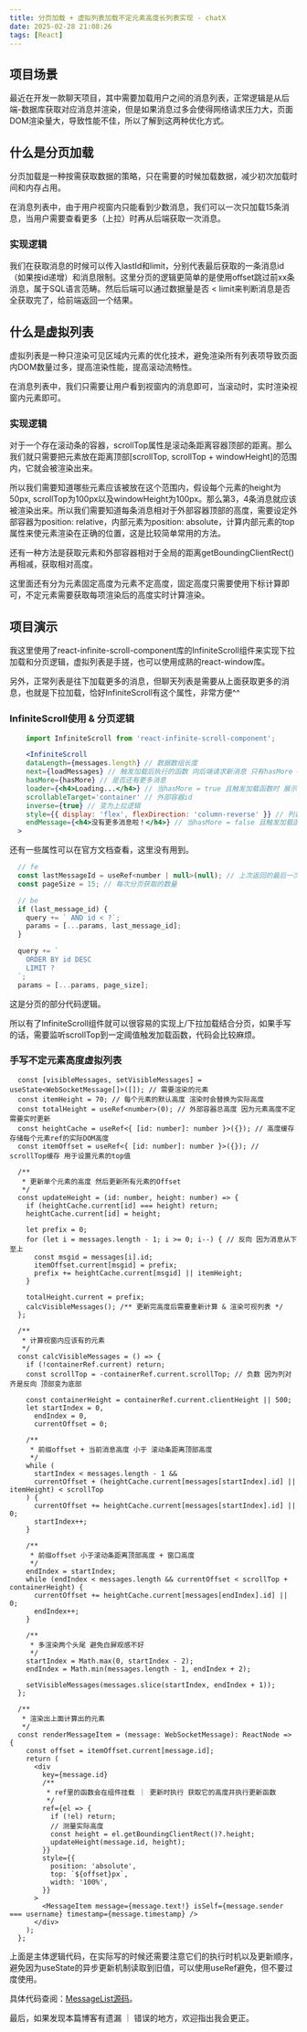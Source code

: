 ```yaml
---
title: 分页加载 + 虚拟列表加载不定元素高度长列表实现 - chatX
date: 2025-02-28 21:08:26
tags: [React]
---
```

## 项目场景
最近在开发一款聊天项目，其中需要加载用户之间的消息列表，正常逻辑是从后端-数据库获取对应消息并渲染，但是如果消息过多会使得网络请求压力大，页面DOM渲染量大，导致性能不佳，所以了解到这两种优化方式。

## 什么是分页加载
分页加载是一种按需获取数据的策略，只在需要的时候加载数据，减少初次加载时间和内存占用。

在消息列表中，由于用户视窗内只能看到少数消息，我们可以一次只加载15条消息，当用户需要查看更多（上拉）时再从后端获取一次消息。

### 实现逻辑
我们在获取消息的时候可以传入lastId和limit，分别代表最后获取的一条消息id（如果按id递增）和消息限制。这里分页的逻辑更简单的是使用offset跳过前xx条消息，属于SQL语言范畴。然后后端可以通过数据量是否 < limit来判断消息是否全获取完了，给前端返回一个结果。

## 什么是虚拟列表
虚拟列表是一种只渲染可见区域内元素的优化技术，避免渲染所有列表项导致页面内DOM数量过多，提高渲染性能，提高滚动流畅性。

在消息列表中，我们只需要让用户看到视窗内的消息即可，当滚动时，实时渲染视窗内元素即可。

### 实现逻辑
对于一个存在滚动条的容器，scrollTop属性是滚动条距离容器顶部的距离。那么我们就只需要把元素放在距离顶部[scrollTop, scrollTop + windowHeight]的范围内，它就会被渲染出来。

所以我们需要知道哪些元素应该被放在这个范围内，假设每个元素的height为50px, scrollTop为100px以及windowHeight为100px。那么第3，4条消息就应该被渲染出来。所以我们需要知道每条消息相对于外部容器顶部的高度，需要设定外部容器为position: relative，内部元素为position: absolute，计算内部元素的top属性来使元素渲染在正确的位置，这是比较简单常用的方法。

还有一种方法是获取元素和外部容器相对于全局的距离getBoundingClientRect()再相减，获取相对高度。

这里面还有分为元素固定高度为元素不定高度，固定高度只需要使用下标计算即可，不定元素需要获取每项渲染后的高度实时计算渲染。

## 项目演示
我这里使用了react-infinite-scroll-component库的InfiniteScroll组件来实现下拉加载和分页逻辑，虚拟列表是手搓，也可以使用成熟的react-window库。

另外，正常列表是往下加载更多的消息，但聊天列表是需要从上面获取更多的消息，也就是下拉加载，恰好InfiniteScroll有这个属性，非常方便^^

### InfiniteScroll使用 & 分页逻辑
```jsx
    import InfiniteScroll from 'react-infinite-scroll-component';

    <InfiniteScroll
    dataLength={messages.length} // 数据数组长度
    next={loadMessages} // 触发加载后执行的函数 向后端请求新消息 只有hasMore = true时才会触发
    hasMore={hasMore} // 是否还有更多消息 
    loader={<h4>Loading...</h4>} // 当hasMore = true 且触发加载函数时 展示的内容
    scrollableTarget='container' // 外部容器id
    inverse={true} // 变为上拉逻辑
    style={{ display: 'flex', flexDirection: 'column-reverse' }} // 列表反向加载 搭配inverse
    endMessage={<h4>没有更多消息啦！</h4>} // 当hasMore = false 且触发加载函数的时候 展示的内容
  >
```
还有一些属性可以在官方文档查看，这里没有用到。

```js
  // fe
  const lastMessageId = useRef<number | null>(null); // 上次返回的最后一次id
  const pageSize = 15; // 每次分页获取的数量

  // be
  if (last_message_id) {
    query += ` AND id < ?`;
    params = [...params, last_message_id];
  }

  query += `
    ORDER BY id DESC
    LIMIT ?
  `;
  params = [...params, page_size];
```
这是分页的部分代码逻辑。

所以有了InfiniteScroll组件就可以很容易的实现上/下拉加载结合分页，如果手写的话，需要监听scrollTop到一定阈值触发加载函数，代码会比较麻烦。

### 手写不定元素高度虚拟列表
```tsx
  const [visibleMessages, setVisibleMessages] = useState<WebSocketMessage[]>([]); // 需要渲染的元素
  const itemHeight = 70; // 每个元素的默认高度 渲染时会替换为实际高度
  const totalHeight = useRef<number>(0); // 外部容器总高度 因为元素高度不定 需要实时更新
  const heightCache = useRef<{ [id: number]: number }>({}); // 高度缓存 存储每个元素ref的实际DOM高度
  const itemOffset = useRef<{ [id: number]: number }>({}); // scrollTop缓存 用于设置元素的top值

  /**
   * 更新单个元素的高度 然后更新所有元素的Offset
   */
  const updateHeight = (id: number, height: number) => {
    if (heightCache.current[id] === height) return;
    heightCache.current[id] = height;

    let prefix = 0;
    for (let i = messages.length - 1; i >= 0; i--) { // 反向 因为消息从下至上
      const msgid = messages[i].id;
      itemOffset.current[msgid] = prefix;
      prefix += heightCache.current[msgid] || itemHeight;
    }

    totalHeight.current = prefix;
    calcVisibleMessages(); /** 更新完高度后需要重新计算 & 渲染可视列表 */
  };

  /**
   * 计算视窗内应该有的元素
   */
  const calcVisibleMessages = () => {
    if (!containerRef.current) return;
    const scrollTop = -containerRef.current.scrollTop; // 负数 因为列对齐是反向 顶部变为底部

    const containerHeight = containerRef.current.clientHeight || 500;
    let startIndex = 0,
      endIndex = 0,
      currentOffset = 0;

    /**
     * 前缀offset + 当前消息高度 小于 滚动条距离顶部高度
     */
    while (
      startIndex < messages.length - 1 &&
      currentOffset + (heightCache.current[messages[startIndex].id] || itemHeight) < scrollTop
    ) {
      currentOffset += heightCache.current[messages[startIndex].id] || 0;
      startIndex++;
    }

    /**
     * 前缀offset 小于滚动条距离顶部高度 + 窗口高度
     */
    endIndex = startIndex;
    while (endIndex < messages.length && currentOffset < scrollTop + containerHeight) {
      currentOffset += heightCache.current[messages[endIndex].id] || 0;
      endIndex++;
    }
    
    /**
     * 多渲染两个头尾 避免白屏观感不好
     */
    startIndex = Math.max(0, startIndex - 2);
    endIndex = Math.min(messages.length - 1, endIndex + 2);

    setVisibleMessages(messages.slice(startIndex, endIndex + 1));
  };

  /**
   * 渲染出上面计算出的元素
   */
  const renderMessageItem = (message: WebSocketMessage): ReactNode => {
    const offset = itemOffset.current[message.id];
    return (
      <div
        key={message.id}
        /**
         * ref里的函数会在组件挂载 ｜ 更新时执行 获取它的高度并执行更新函数
         */
        ref={el => {
          if (!el) return;
          // 测量实际高度
          const height = el.getBoundingClientRect()?.height;
          updateHeight(message.id, height);
        }}
        style={{
          position: 'absolute',
          top: `${offset}px`,
          width: '100%',
        }}
      >
        <MessageItem message={message.text!} isSelf={message.sender === username} timestamp={message.timestamp} />
      </div>
    );
  };
```

上面是主体逻辑代码，在实际写的时候还需要注意它们的执行时机以及更新顺序，避免因为useState的异步更新机制读取到旧值，可以使用useRef避免，但不要过度使用。

具体代码查阅：[MessageList源码](https://github.com/imtangx/chatX/blob/master/packages/chat-fe/src/components/Chat/MessageList.tsx)。

最后，如果发现本篇博客有遗漏 ｜ 错误的地方，欢迎指出我会更正。